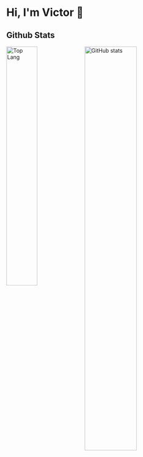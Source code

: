 # Hi, I'm Victor 👋

## Github Stats
<img alt="Top Lang" width="40%"  align="left" src="https://github-readme-stats.vercel.app/api/top-langs/?username=VictorHernandezGonzalez&layout=compact&theme=dracula&cache_seconds=1800">
<img alt="GitHub stats" width="52%"  align="left" src="https://github-readme-stats.vercel.app/api?username=VictorHernandezGonzalez&show_icons=true&theme=dracula&cache_seconds=1">
